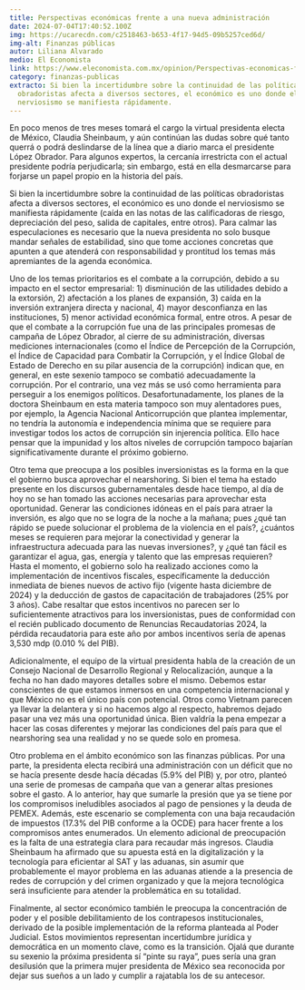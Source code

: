 ```yaml
---
title: Perspectivas económicas frente a una nueva administración
date: 2024-07-04T17:40:52.100Z
img: https://ucarecdn.com/c2518463-b653-4f17-94d5-09b5257ced6d/
img-alt: Finanzas públicas
autor: Liliana Alvarado
medio: El Economista
link: https://www.eleconomista.com.mx/opinion/Perspectivas-economicas-frente-a-una-nueva-administracion-20240704-0036.html
category: finanzas-publicas
extracto: Si bien la incertidumbre sobre la continuidad de las políticas
  obradoristas afecta a diversos sectores, el económico es uno donde el
  nerviosismo se manifiesta rápidamente.
---
```

En poco menos de tres meses tomará el cargo la virtual presidenta electa de México, Claudia Sheinbaum, y aún continúan las dudas sobre qué tanto querrá o podrá deslindarse de la línea que a diario marca el presidente López Obrador. Para algunos expertos, la cercanía irrestricta con el actual presidente podría perjudicarla; sin embargo, está en ella desmarcarse para forjarse un papel propio en la historia del país.



Si bien la incertidumbre sobre la continuidad de las políticas obradoristas afecta a diversos sectores, el económico es uno donde el nerviosismo se manifiesta rápidamente (caída en las notas de las calificadoras de riesgo, depreciación del peso, salida de capitales, entre otros). Para calmar las especulaciones es necesario que la nueva presidenta no solo busque mandar señales de estabilidad, sino que tome acciones concretas que apunten a que atenderá con responsabilidad y prontitud los temas más apremiantes de la agenda económica.



Uno de los temas prioritarios es el combate a la corrupción, debido a su impacto en el sector empresarial: 1) disminución de las utilidades debido a la extorsión, 2) afectación a los planes de expansión, 3) caída en la inversión extranjera directa y nacional, 4) mayor desconfianza en las instituciones, 5) menor actividad económica formal, entre otros. A pesar de que el combate a la corrupción fue una de las principales promesas de campaña de López Obrador, al cierre de su administración, diversas mediciones internacionales (como el Índice de Percepción de la Corrupción, el Índice de Capacidad para Combatir la Corrupción, y el Índice Global de Estado de Derecho en su pilar ausencia de la corrupción) indican que, en general, en este sexenio tampoco se combatió adecuadamente la corrupción. Por el contrario, una vez más se usó como herramienta para perseguir a los enemigos políticos. Desafortunadamente, los planes de la doctora Sheinbaum en esta materia tampoco son muy alentadores pues, por ejemplo, la Agencia Nacional Anticorrupción que plantea implementar, no tendría la autonomía e independencia mínima que se requiere para investigar todos los actos de corrupción sin injerencia política. Ello hace pensar que la impunidad y los altos niveles de corrupción tampoco bajarían significativamente durante el próximo gobierno.



Otro tema que preocupa a los posibles inversionistas es la forma en la que el gobierno busca aprovechar el nearshoring. Si bien el tema ha estado presente en los discursos gubernamentales desde hace tiempo, al día de hoy no se han tomado las acciones necesarias para aprovechar esta oportunidad. Generar las condiciones idóneas en el país para atraer la inversión, es algo que no se logra de la noche a la mañana; pues ¿qué tan rápido se puede solucionar el problema de la violencia en el país?, ¿cuántos meses se requieren para mejorar la conectividad y generar la infraestructura adecuada para las nuevas inversiones?, y ¿qué tan fácil es garantizar el agua, gas, energía y talento que las empresas requieren? Hasta el momento, el gobierno solo ha realizado acciones como la implementación de incentivos fiscales, específicamente la deducción inmediata de bienes nuevos de activo fijo (vigente hasta diciembre de 2024) y la deducción de gastos de capacitación de trabajadores (25% por 3 años). Cabe resaltar que estos incentivos no parecen ser lo suficientemente atractivos para los inversionistas, pues de conformidad con el recién publicado documento de Renuncias Recaudatorias 2024, la pérdida recaudatoria para este año por ambos incentivos sería de apenas 3,530 mdp (0.010 % del PIB).



Adicionalmente, el equipo de la virtual presidenta habla de la creación de un Consejo Nacional de Desarrollo Regional y Relocalización, aunque a la fecha no han dado mayores detalles sobre el mismo. Debemos estar conscientes de que estamos inmersos en una competencia internacional y que México no es el único país con potencial. Otros como Vietnam parecen ya llevar la delantera y si no hacemos algo al respecto, habremos dejado pasar una vez más una oportunidad única. Bien valdría la pena empezar a hacer las cosas diferentes y mejorar las condiciones del país para que el nearshoring sea una realidad y no se quede solo en promesa.



Otro problema en el ámbito económico son las finanzas públicas. Por una parte, la presidenta electa recibirá una administración con un déficit que no se hacía presente desde hacía décadas (5.9% del PIB) y, por otro, planteó una serie de promesas de campaña que van a generar altas presiones sobre el gasto. A lo anterior, hay que sumarle la presión que ya se tiene por los compromisos ineludibles asociados al pago de pensiones y la deuda de PEMEX. Además, este escenario se complementa con una baja recaudación de impuestos (17.3% del PIB conforme a la OCDE) para hacer frente a los compromisos antes enumerados. Un elemento adicional de preocupación es la falta de una estrategia clara para recaudar más ingresos. Claudia Sheinbaum ha afirmado que su apuesta está en la digitalización y la tecnología para eficientar al SAT y las aduanas, sin asumir que probablemente el mayor problema en las aduanas atiende a la presencia de redes de corrupción y del crimen organizado y que la mejora tecnológica será insuficiente para atender la problemática en su totalidad.



Finalmente, al sector económico también le preocupa la concentración de poder y el posible debilitamiento de los contrapesos institucionales, derivado de la posible implementación de la reforma planteada al Poder Judicial. Estos movimientos representan incertidumbre jurídica y democrática en un momento clave, como es la transición. Ojalá que durante su sexenio la próxima presidenta sí “pinte su raya”, pues sería una gran desilusión que la primera mujer presidenta de México sea reconocida por dejar sus sueños a un lado y cumplir a rajatabla los de su antecesor.